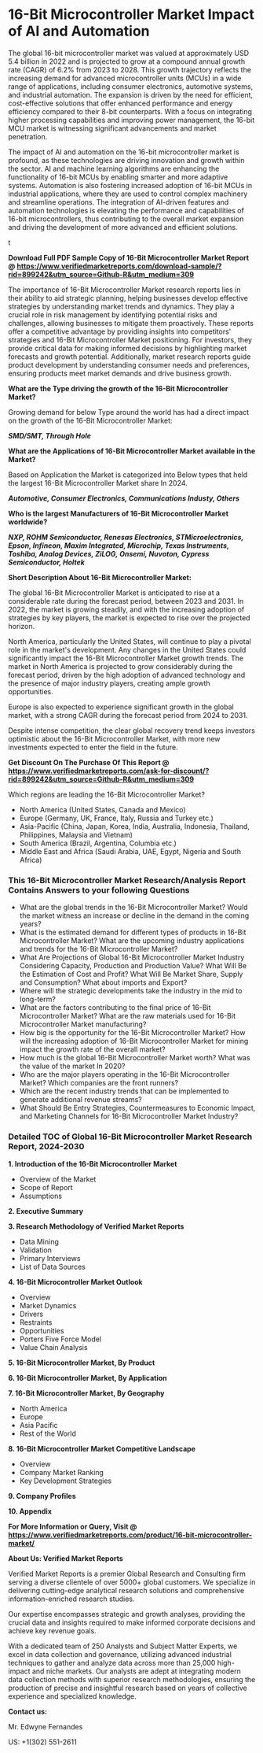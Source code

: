 <meta name="title" content="Global 16-Bit Microcontroller Market Impact of AI and Automation"><meta name="description" content="The global 16-bit microcontroller market was valued at approximately USD 5.4 billion in 2022 and is projected to grow at a compound annual growth rate (CAGR) of 6.2% f"><meta name="title" content="16-Bit Microcontroller Market Size, Share, Scope, Trends, Growth, Opportunities, Analysis, Forecast"><h1>16-Bit Microcontroller Market Impact of AI and Automation</h1><p>The global 16-bit microcontroller market was valued at approximately USD 5.4 billion in 2022 and is projected to grow at a compound annual growth rate (CAGR) of 6.2% from 2023 to 2028. This growth trajectory reflects the increasing demand for advanced microcontroller units (MCUs) in a wide range of applications, including consumer electronics, automotive systems, and industrial automation. The expansion is driven by the need for efficient, cost-effective solutions that offer enhanced performance and energy efficiency compared to their 8-bit counterparts. With a focus on integrating higher processing capabilities and improving power management, the 16-bit MCU market is witnessing significant advancements and market penetration.</p><p>The impact of AI and automation on the 16-bit microcontroller market is profound, as these technologies are driving innovation and growth within the sector. AI and machine learning algorithms are enhancing the functionality of 16-bit MCUs by enabling smarter and more adaptive systems. Automation is also fostering increased adoption of 16-bit MCUs in industrial applications, where they are used to control complex machinery and streamline operations. The integration of AI-driven features and automation technologies is elevating the performance and capabilities of 16-bit microcontrollers, thus contributing to the overall market expansion and driving the development of more advanced and efficient solutions.</p>t</p><p id="" class=""><strong>Download Full PDF Sample Copy of 16-Bit Microcontroller Market Report @ <a href="https://www.verifiedmarketreports.com/download-sample/?rid=899242&utm_source=Github-R&utm_medium=309" target="_blank">https://www.verifiedmarketreports.com/download-sample/?rid=899242&utm_source=Github-R&utm_medium=309</a></strong></p><p>The importance of&nbsp;16-Bit Microcontroller Market research reports lies in their ability to aid strategic planning, helping businesses develop effective strategies by understanding market trends and dynamics. They play a crucial role in risk management by identifying potential risks and challenges, allowing businesses to mitigate them proactively. These reports offer a competitive advantage by providing insights into competitors' strategies and 16-Bit Microcontroller Market positioning. For investors, they provide critical data for making informed decisions by highlighting market forecasts and growth potential. Additionally, market research reports guide product development by understanding consumer needs and preferences, ensuring products meet market demands and drive business growth.</p><p><strong>What are the&nbsp;Type driving the growth of the 16-Bit Microcontroller Market?</strong></p><p id="" class="">Growing demand for below Type around the world has had a direct impact on the growth of the 16-Bit Microcontroller Market:</p><em><strong>SMD/SMT, Through Hole</strong></em></p><strong>What are the&nbsp;Applications&nbsp;of 16-Bit Microcontroller Market available in the Market?</strong></p><p id="" class="">Based on Application the Market is categorized into Below types that held the largest 16-Bit Microcontroller Market share In 2024.</p><em><strong>Automotive, Consumer Electronics, Communications Industy, Others</strong></em></p><strong>Who is the largest Manufacturers of 16-Bit Microcontroller Market worldwide?</strong></p><p><em><strong>NXP, ROHM Semiconductor, Renesas Electronics, STMicroelectronics, Epson, Infineon, Maxim Integrated, Microchip, Texas Instruments, Toshiba, Analog Devices, ZiLOG, Onsemi, Nuvoton, Cypress Semiconductor, Holtek</strong></em></p><p id="" class=""><strong>Short Description About 16-Bit Microcontroller Market:</strong></p><p>The global 16-Bit Microcontroller Market is anticipated to rise at a considerable rate during the forecast period, between 2023 and 2031. In 2022, the market is growing steadily, and with the increasing adoption of strategies by key players, the market is expected to rise over the projected horizon.</p><p>North America, particularly the United States, will continue to play a pivotal role in the market's development. Any changes in the United States could significantly impact the 16-Bit Microcontroller Market growth trends. The market in North America is projected to grow considerably during the forecast period, driven by the high adoption of advanced technology and the presence of major industry players, creating ample growth opportunities.</p><p>Europe is also expected to experience significant growth in the global market, with a strong CAGR during the forecast period from 2024 to 2031.</p><p>Despite intense competition, the clear global recovery trend keeps investors optimistic about the 16-Bit Microcontroller Market, with more new investments expected to enter the field in the future.</p><p id="" class=""><strong>Get Discount On The Purchase Of This Report @ <a href="https://www.verifiedmarketreports.com/ask-for-discount/?rid=899242&utm_source=Github-R&utm_medium=309" target="_blank">https://www.verifiedmarketreports.com/ask-for-discount/?rid=899242&utm_source=Github-R&utm_medium=309</a></strong></p>Which regions are leading the 16-Bit Microcontroller Market?</p><ul><li>North America (United States, Canada and Mexico)</li><li>Europe (Germany, UK, France, Italy, Russia and Turkey etc.)</li><li>Asia-Pacific (China, Japan, Korea, India, Australia, Indonesia, Thailand, Philippines, Malaysia and Vietnam)</li><li>South America (Brazil, Argentina, Columbia etc.)</li><li>Middle East and Africa (Saudi Arabia, UAE, Egypt, Nigeria and South Africa)</li></ul><h3 id="" class="">This 16-Bit Microcontroller Market Research/Analysis Report Contains Answers to your following Questions</h3><ul><li>What are the global trends in the 16-Bit Microcontroller Market? Would the market witness an increase or decline in the demand in the coming years?</li><li>What is the estimated demand for different types of products in 16-Bit Microcontroller Market? What are the upcoming industry applications and trends for the 16-Bit Microcontroller Market?</li><li>What Are Projections of Global 16-Bit Microcontroller Market Industry Considering Capacity, Production and Production Value? What Will Be the Estimation of Cost and Profit? What Will Be Market Share, Supply and Consumption? What about imports and Export?</li><li>Where will the strategic developments take the industry in the mid to long-term?</li><li>What are the factors contributing to the final price of 16-Bit Microcontroller Market? What are the raw materials used for 16-Bit Microcontroller Market manufacturing?</li><li>How big is the opportunity for the 16-Bit Microcontroller Market? How will the increasing adoption of 16-Bit Microcontroller Market for mining impact the growth rate of the overall market?</li><li>How much is the global 16-Bit Microcontroller Market worth? What was the value of the market In 2020?</li><li>Who are the major players operating in the 16-Bit Microcontroller Market? Which companies are the front runners?</li><li>Which are the recent industry trends that can be implemented to generate additional revenue streams?</li><li>What Should Be Entry Strategies, Countermeasures to Economic Impact, and Marketing Channels for 16-Bit Microcontroller Market Industry?</li></ul><h3 id="" class="">Detailed TOC of Global 16-Bit Microcontroller Market Research Report, 2024-2030</h3><p id="" class=""><strong>1. Introduction of the 16-Bit Microcontroller Market</strong></p><ul><li>Overview of the Market</li><li>Scope of Report</li><li>Assumptions</li></ul><p id="" class=""><strong>2. Executive Summary</strong></p><p id="" class=""><strong>3. Research Methodology of Verified Market Reports</strong></p><ul><li>Data Mining</li><li>Validation</li><li>Primary Interviews</li><li>List of Data Sources</li></ul><p id="" class=""><strong>4. 16-Bit Microcontroller Market Outlook</strong></p><ul><li>Overview</li><li>Market Dynamics</li><li>Drivers</li><li>Restraints</li><li>Opportunities</li><li>Porters Five Force Model</li><li>Value Chain Analysis</li></ul><p id="" class=""><strong>5. 16-Bit Microcontroller Market, By Product</strong></p><p id="" class=""><strong>6. 16-Bit Microcontroller Market, By Application</strong></p><p id="" class=""><strong>7. 16-Bit Microcontroller Market, By Geography</strong></p><ul><li>North America</li><li>Europe</li><li>Asia Pacific</li><li>Rest of the World</li></ul><p id="" class=""><strong>8. 16-Bit Microcontroller Market Competitive Landscape</strong></p><ul><li>Overview</li><li>Company Market Ranking</li><li>Key Development Strategies</li></ul><p id="" class=""><strong>9. Company Profiles</strong></p><p id="" class=""><strong>10. Appendix</strong></p><p id="" class=""><strong>For More Information or Query, Visit @ <a href="https://www.verifiedmarketreports.com/product/16-bit-microcontroller-market/" target="_blank">https://www.verifiedmarketreports.com/product/16-bit-microcontroller-market/</a></strong></p><p id="" class=""><strong>About Us: Verified Market Reports</strong></p><p id="" class="">Verified Market Reports is a premier Global Research and Consulting firm serving a diverse clientele of over 5000+ global customers. We specialize in delivering cutting-edge analytical research solutions and comprehensive information-enriched research studies.</p><p id="" class="">Our expertise encompasses strategic and growth analyses, providing the crucial data and insights required to make informed corporate decisions and achieve key revenue goals.</p><p id="" class="">With a dedicated team of 250 Analysts and Subject Matter Experts, we excel in data collection and governance, utilizing advanced industrial techniques to gather and analyze data across more than 25,000 high-impact and niche markets. Our analysts are adept at integrating modern data collection methods with superior research methodologies, ensuring the production of precise and insightful research based on years of collective experience and specialized knowledge.</p><p id="" class=""><strong>Contact us:</strong></p><p id="" class="">Mr. Edwyne Fernandes</p><p id="" class="">US: +1(302) 551-2611</p>
